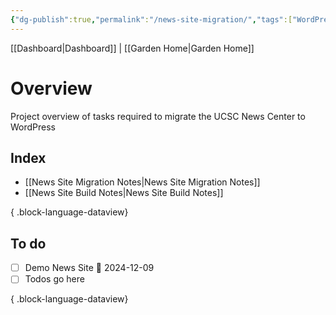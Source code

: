 ```yaml
---
{"dg-publish":true,"permalink":"/news-site-migration/","tags":["WordPress","work"],"noteIcon":"","created":"2025-01-09T07:46:02.016-08:00","updated":"2025-02-17T22:59:40.402-08:00"}
---
```


[[Dashboard\|Dashboard]] | [[Garden Home\|Garden Home]] 

# Overview
Project overview of tasks required to migrate the UCSC News Center to WordPress

## Index

- [[News Site Migration Notes\|News Site Migration Notes]]
- [[News Site Build Notes\|News Site Build Notes]]

{ .block-language-dataview}

## To do

- [ ] Demo News Site 📅 2024-12-09
- [ ] Todos go here

{ .block-language-dataview}
